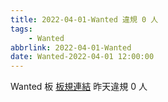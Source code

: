 ```yaml
---
title: 2022-04-01-Wanted 違規 0 人
tags:
    - Wanted
abbrlink: 2022-04-01-Wanted
date: Wanted-2022-04-01 12:00:00
---
```

Wanted 板 [板規連結](https://www.ptt.cc/bbs/Wanted/M.1608829773.A.D3B.html)
昨天違規 0 人
